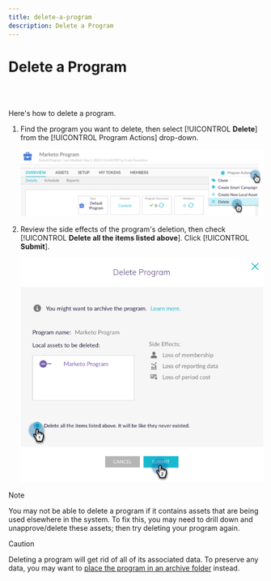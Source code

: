 ```yaml
---
title: delete-a-program
description: Delete a Program
---
```


# Delete a Program

<br>&nbsp;

Here's how to delete a program.

1. Find the program you want to delete, then select [!UICONTROL **Delete**] from the [!UICONTROL Program Actions] drop-down.

   ![Image One](/help/sky/assets/programs/delete-a-program/delete-a-program-1.png)

1. Review the side effects of the program's deletion, then check [!UICONTROL **Delete all the items listed above**]. Click [!UICONTROL **Submit**].

   ![Image Two](/help/sky/assets/programs/delete-a-program/delete-a-program-2.png)

>[!NOTE]
>
>You may not be able to delete a program if it contains assets that are being used elsewhere in the system. To fix this, you may need to drill down and unapprove/delete these assets; then try deleting your program again.

>[!CAUTION]
>
>Deleting a program will get rid of all of its associated data. To preserve any data, you may want to [place the program in an archive folder](/help/sky/archive-a-program.md) instead.
